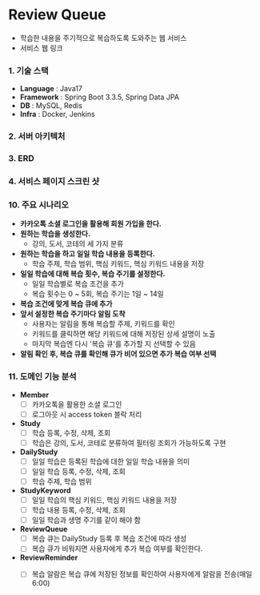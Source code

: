 # Review Queue
- 학습한 내용을 주기적으로 복습하도록 도와주는 웹 서비스
- 서비스 웹 링크

### 1. 기술 스택
- **Language** : Java17
- **Framework** : Spring Boot 3.3.5, Spring Data JPA
- **DB** : MySQL, Redis
- **Infra** : Docker, Jenkins

### 2. 서버 아키텍처

### 3. ERD

### 4. 서비스 페이지 스크린 샷

### 10. 주요 시나리오
- **카카오톡 소셜 로그인을 활용해 회원 가입을 한다.**
- **원하는 학습을 생성한다.**
  - 강의, 도서, 코테의 세 가지 분류
- **원하는 학습을 하고 일일 학습 내용을 등록한다.**
  - 학습 주제, 학습 범위, 핵심 키워드, 핵심 키워드 내용을 저장
- **일일 학습에 대해 복습 횟수, 복습 주기를 설정한다.**
  - 일일 학습별로 복습 조건을 추가
  - 복습 횟수는 0 ~ 5회, 복습 주기는 1일 ~ 14일
- **복습 조건에 맞게 복습 큐에 추가**
- **앞서 설정한 복습 주기마다 알림 도착**
  - 사용자는 알림을 통해 복습할 주제, 키워드를 확인
  - 키워드를 클릭하면 해당 키워드에 대해 저장된 상세 설명이 노출
  - 마지막 복습엔 다시 '복습 큐'를 추가할 지 선택할 수 있음
- **알림 확인 후, 복습 큐를 확인해 큐가 비어 있으면 추가 복습 여부 선택**

### 11. 도메인 기능 분석
- **Member**
  - [ ] 카카오톡을 활용한 소셜 로그인
  - [ ] 로그아웃 시 access token 블락 처리
- **Study**
  - [ ] 학습 등록, 수정, 삭제, 조회
  - [ ] 학습은 강의, 도서, 코테로 분류하여 필터링 조회가 가능하도록 구현
- **DailyStudy**
  - [ ] 일일 학습은 등록된 학습에 대한 일일 학습 내용을 의미
  - [ ] 일일 학습 등록, 수정, 삭제, 조회
  - [ ] 학습 주제, 학습 범위
- **StudyKeyword**
  - [ ] 일일 학습의 핵심 키워드, 핵심 키워드 내용을 저장
  - [ ] 학습 내용 등록, 수정, 삭제, 조회
  - [ ] 일일 학습과 생명 주기를 같이 해야 함
- **ReviewQueue**
  - [ ] 복습 큐는 DailyStudy 등록 후 복습 조건에 따라 생성
  - [ ] 복습 큐가 비워지면 사용자에게 추가 복습 여부를 확인한다.
- **ReviewReminder**
  - [ ] 복습 알람은 복습 큐에 저장된 정보를 확인하여 사용자에게 알람을 전송(매일 6:00)


